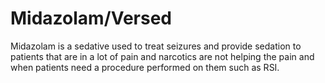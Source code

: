 # Midazolam/Versed

Midazolam is a sedative used to treat seizures and provide sedation to patients that are in a lot of pain and narcotics are not helping the pain and when patients need a procedure performed on them such as RSI.
